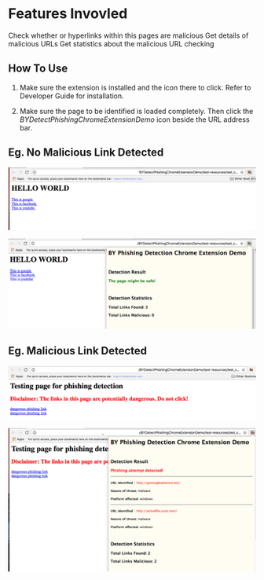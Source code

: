 
# Features Invovled

Check whether <a> or hyperlinks within this pages are malicious
Get details of malicious URLs
Get statistics about the malicious URL checking

## How To Use

1. Make sure the extension is installed and the icon there to click. Refer to Developer Guide for installation.

2. Make sure the page to be identified is loaded completely. Then click the *BYDetectPhishingChromeExtensionDemo* icon beside the URL address bar.

## Eg. No Malicious Link Detected

![](https://github.com/bayinmin/BYResources/blob/master/BYDetectPhishingChromeExtensionDemo/pic_phishing_normal1.png)

![](https://github.com/bayinmin/BYResources/blob/master/BYDetectPhishingChromeExtensionDemo/pic_phishing_normal2.png)

## Eg. Malicious Link Detected

![](https://github.com/bayinmin/BYResources/blob/master/BYDetectPhishingChromeExtensionDemo/pic_phishing_dangerous1.png)

![](https://github.com/bayinmin/BYResources/blob/master/BYDetectPhishingChromeExtensionDemo/pic_phishing_dangerous2.png)
